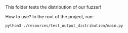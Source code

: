 This folder tests the distribution of our fuzzer!

How to use? In the root of the project, run:
```bash
python3 ./resources/test_output_distribution/main.py
```
